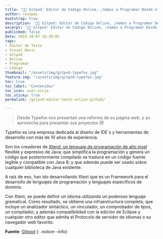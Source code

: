 ```yaml
---
title: "👩‍💻 Gitpod: Editor de Código Online, ¡Vamos a Programar Desde el Navegador!"
author: rosepac
bootstrap: true
description: '👩‍💻 Gitpod: Editor de Código Online, ¡Vamos a Programar Desde el Navegador!'
excerpt: '👩‍💻 Gitpod: Editor de Código Online, ¡Vamos a Programar Desde el Navegador!'
published: false
date: 2019-10-07 16:30:02
tags:
- Editor de Texto
- Visual Basic
- Gitpod
- Online
- Programar
- Código
thumbnail: "/assets/img/gitpod-typefox.jpg"
feature-img: "/assets/img/gitpod-typefox.jpg"
toc: true
toc_label: "Contenidos"
toc_icon: user-ninja
toc_sticky: true
permalink: /gitpod-editor-texto-online-github/

---
```


> Desde Typefox nos presentan una reforma de su página web, y yo aprovecha para presentar sus proyectos 😻

Typefox es una empresa dedicada al diseño de IDE´s y herramientas de desarrollo con más de 10 años de experiencia. 

Son los creadores de [Xtend, un lenguaje de programación de alto nivel](/glosario/xtend/) flexible y expresivo de Java; que simplifica la programación y genera un código que posteriormente compilado se traduce en un código fuente legible y compatible con Java 8; y que además puede ser usado sobre cualquier biblioteca de Java existente.

A raíz de eso, han ido desarrollando Xtext que es un Framework para el desarrollo de lenguajes de programación y lenguajes específicos de dominio.
<!-- https://www.eclipse.org/Xtext/#intro-quotes , https://www.eclipse.org/Xtext/documentation/index.html -->

Con Xtext, se puede definir un idioma utilizando un poderoso lenguaje gramatical. Como resultado, se obtiene una infraestructura completa, que incluye un analizador sintáctico, un vinculador, un comprobador de tipos, un compilador, y además compatibilidad con la edición de Eclipse y cualquier otro editor que admita el Protocolo de servidor de idiomas o su navegador web favorito.   

**Fuente**: [Gitpod](https://www.gitpod.io "Página web oficial del proyecto gitpod, theia y Typefox.io")
{: .notice--info}